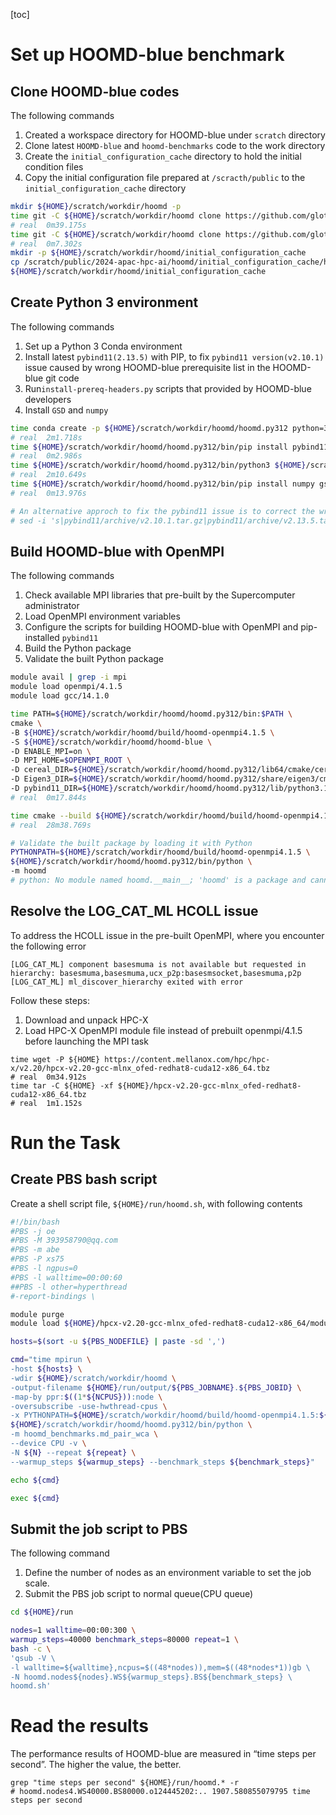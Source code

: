 [toc]

# Set up HOOMD-blue benchmark

## Clone HOOMD-blue codes

The following commands

1. Created a workspace directory for HOOMD-blue under `scratch` directory
2. Clone latest `HOOMD-blue` and `hoomd-benchmarks` code to the work directory
4. Create the `initial_configuration_cache` directory to hold the initial condition files
4. Copy the initial configuration file prepared at `/scracth/public` to the `initial_configuration_cache` directory

```bash
mkdir ${HOME}/scratch/workdir/hoomd -p
time git -C ${HOME}/scratch/workdir/hoomd clone https://github.com/glotzerlab/hoomd-blue  --recursive
# real	0m39.175s
time git -C ${HOME}/scratch/workdir/hoomd clone https://github.com/glotzerlab/hoomd-benchmarks
# real	0m7.302s
mkdir -p ${HOME}/scratch/workdir/hoomd/initial_configuration_cache
cp /scratch/public/2024-apac-hpc-ai/hoomd/initial_configuration_cache/hard_sphere_200000_1.0_3.gsd \
${HOME}/scratch/workdir/hoomd/initial_configuration_cache
```

## Create Python 3 environment

The following commands

1. Set up a Python 3 Conda environment
2. Install latest `pybind11(2.13.5)` with PIP, to fix `pybind11 version(v2.10.1)` issue caused by wrong HOOMD-blue prerequisite list in the HOOMD-blue git code
3. Run`install-prereq-headers.py` scripts that provided by HOOMD-blue developers
4. Install `GSD` and `numpy`

```bash
time conda create -p ${HOME}/scratch/workdir/hoomd/hoomd.py312 python=3.12 -y
# real	2m1.718s
time ${HOME}/scratch/workdir/hoomd/hoomd.py312/bin/pip install pybind11
# real	0m2.986s
time ${HOME}/scratch/workdir/hoomd/hoomd.py312/bin/python3 ${HOME}/scratch/workdir/hoomd/hoomd-blue/install-prereq-headers.py -y
# real	2m10.649s
time ${HOME}/scratch/workdir/hoomd/hoomd.py312/bin/pip install numpy gsd
# real	0m13.976s

# An alternative approch to fix the pybind11 issue is to correct the wrong version number in prereq script
# sed -i 's|pybind11/archive/v2.10.1.tar.gz|pybind11/archive/v2.13.5.tar.gz|g' hoomd-blue/install-prereq-headers.py
```

## Build HOOMD-blue with OpenMPI

The following commands

1. Check available MPI libraries that pre-built by the Supercomputer administrator
2. Load OpenMPI environment variables
3. Configure the scripts for building HOOMD-blue with OpenMPI and pip-installed `pybind11`
4. Build the Python package
5. Validate the built Python package

```bash
module avail | grep -i mpi
module load openmpi/4.1.5
module load gcc/14.1.0

time PATH=${HOME}/scratch/workdir/hoomd/hoomd.py312/bin:$PATH \
cmake \
-B ${HOME}/scratch/workdir/hoomd/build/hoomd-openmpi4.1.5 \
-S ${HOME}/scratch/workdir/hoomd/hoomd-blue \
-D ENABLE_MPI=on \
-D MPI_HOME=$OPENMPI_ROOT \
-D cereal_DIR=${HOME}/scratch/workdir/hoomd/hoomd.py312/lib64/cmake/cereal \
-D Eigen3_DIR=${HOME}/scratch/workdir/hoomd/hoomd.py312/share/eigen3/cmake \
-D pybind11_DIR=${HOME}/scratch/workdir/hoomd/hoomd.py312/lib/python3.12/site-packages/pybind11/share/cmake/pybind11
# real	0m17.844s

time cmake --build ${HOME}/scratch/workdir/hoomd/build/hoomd-openmpi4.1.5 -j 16
# real	28m38.769s

# Validate the built package by loading it with Python
PYTHONPATH=${HOME}/scratch/workdir/hoomd/build/hoomd-openmpi4.1.5 \
${HOME}/scratch/workdir/hoomd/hoomd.py312/bin/python \
-m hoomd
# python: No module named hoomd.__main__; 'hoomd' is a package and cannot be directly executed
```

## Resolve the LOG_CAT_ML HCOLL issue

To address the HCOLL issue in the pre-built OpenMPI, where you encounter the following error

`[LOG_CAT_ML] component basesmuma is not available but requested in hierarchy: basesmuma,basesmuma,ucx_p2p:basesmsocket,basesmuma,p2p
[LOG_CAT_ML] ml_discover_hierarchy exited with error`

Follow these steps:

1. Download and unpack HPC-X
2. Load HPC-X OpenMPI module file instead of prebuilt openmpi/4.1.5 before launching the MPI task

```
time wget -P ${HOME} https://content.mellanox.com/hpc/hpc-x/v2.20/hpcx-v2.20-gcc-mlnx_ofed-redhat8-cuda12-x86_64.tbz
# real	0m34.912s
time tar -C ${HOME} -xf ${HOME}/hpcx-v2.20-gcc-mlnx_ofed-redhat8-cuda12-x86_64.tbz
# real	1m1.152s
```

# Run the Task 

## Create PBS bash script

Create a shell script file, `${HOME}/run/hoomd.sh`, with following contents

```bash
#!/bin/bash
#PBS -j oe
#PBS -M 393958790@qq.com
#PBS -m abe
#PBS -P xs75
#PBS -l ngpus=0
#PBS -l walltime=00:00:60
##PBS -l other=hyperthread
#-report-bindings \

module purge
module load ${HOME}/hpcx-v2.20-gcc-mlnx_ofed-redhat8-cuda12-x86_64/modulefiles/hpcx-ompi

hosts=$(sort -u ${PBS_NODEFILE} | paste -sd ',')

cmd="time mpirun \
-host ${hosts} \
-wdir ${HOME}/scratch/workdir/hoomd \
-output-filename ${HOME}/run/output/${PBS_JOBNAME}.${PBS_JOBID} \
-map-by ppr:$((1*${NCPUS})):node \
-oversubscribe -use-hwthread-cpus \
-x PYTHONPATH=${HOME}/scratch/workdir/hoomd/build/hoomd-openmpi4.1.5:${HOME}/scratch/workdir/hoomd/hoomd-benchmarks \
${HOME}/scratch/workdir/hoomd/hoomd.py312/bin/python \
-m hoomd_benchmarks.md_pair_wca \
--device CPU -v \
-N ${N} --repeat ${repeat} \
--warmup_steps ${warmup_steps} --benchmark_steps ${benchmark_steps}"

echo ${cmd}

exec ${cmd}
```

## Submit the job script to PBS

The following command

1. Define the number of nodes as an environment variable to set the job scale.
2. Submit the PBS job script to normal queue(CPU queue)

```bash
cd ${HOME}/run

nodes=1 walltime=00:00:300 \
warmup_steps=40000 benchmark_steps=80000 repeat=1 \
bash -c \
'qsub -V \
-l walltime=${walltime},ncpus=$((48*nodes)),mem=$((48*nodes*1))gb \
-N hoomd.nodes${nodes}.WS${warmup_steps}.BS${benchmark_steps} \
hoomd.sh'
```

# Read the results

The performance results of HOOMD-blue are measured in “time steps per second”. The higher the value, the better.

```
grep "time steps per second" ${HOME}/run/hoomd.* -r
# hoomd.nodes4.WS40000.BS80000.o124445202:.. 1907.580855079795 time steps per second
```

